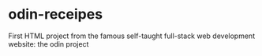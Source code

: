 # odin-receipes
 First HTML project from the famous self-taught full-stack web development website: the odin project
